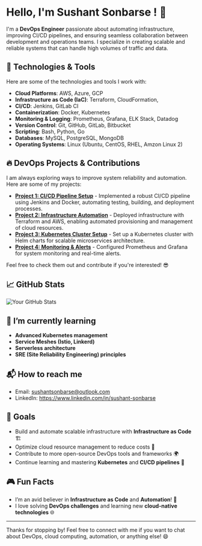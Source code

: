 # Hello, I'm Sushant Sonbarse ! 👋

I'm a **DevOps Engineer** passionate about automating infrastructure, improving CI/CD pipelines, and ensuring seamless collaboration between development and operations teams. I specialize in creating scalable and reliable systems that can handle high volumes of traffic and data.

## 🔧 Technologies & Tools

Here are some of the technologies and tools I work with:

- **Cloud Platforms**: AWS, Azure, GCP
- **Infrastructure as Code (IaC)**: Terraform, CloudFormation, 
- **CI/CD**: Jenkins, GitLab CI
- **Containerization**: Docker, Kubernetes
- **Monitoring & Logging**: Prometheus, Grafana, ELK Stack, Datadog
- **Version Control**: Git, GitHub, GitLab, Bitbucket
- **Scripting**: Bash, Python, Go
- **Databases**: MySQL, PostgreSQL, MongoDB 
- **Operating Systems**: Linux (Ubuntu, CentOS, RHEL, Amzon Linux 2)


## 🔥 DevOps Projects & Contributions

I am always exploring ways to improve system reliability and automation. Here are some of my projects:

- [**Project 1: CI/CD Pipeline Setup**](Link-to-Project) - Implemented a robust CI/CD pipeline using Jenkins and Docker, automating testing, building, and deployment processes.
- [**Project 2: Infrastructure Automation**](Link-to-Project) - Deployed infrastructure with Terraform and AWS, enabling automated provisioning and management of cloud resources.
- [**Project 3: Kubernetes Cluster Setup**](Link-to-Project) - Set up a Kubernetes cluster with Helm charts for scalable microservices architecture.
- [**Project 4: Monitoring & Alerts**](Link-to-Project) - Configured Prometheus and Grafana for system monitoring and real-time alerts.

Feel free to check them out and contribute if you're interested! 😎

## 📈 GitHub Stats

![Your GitHub Stats](https://github-readme-stats.vercel.app/api?username=sonbarse17&show_icons=true&hide_title=true&count_private=true&hide=prs&theme=radical)

## 🌱 I’m currently learning

- **Advanced Kubernetes management**
- **Service Meshes (Istio, Linkerd)**
- **Serverless architecture**
- **SRE (Site Reliability Engineering) principles**

## 📬 How to reach me

- Email: sushantsonbarse@outlook.com
- LinkedIn: https://www.linkedin.com/in/sushant-sonbarse

## 🎯 Goals

- Build and automate scalable infrastructure with **Infrastructure as Code** 🏗️
- Optimize cloud resource management to reduce costs 🚀
- Contribute to more open-source DevOps tools and frameworks 🌍
- Continue learning and mastering **Kubernetes** and **CI/CD pipelines** 🎯

## 🎮 Fun Facts

- I’m an avid believer in **Infrastructure as Code** and **Automation**! 🔧
- I love solving **DevOps challenges** and learning new **cloud-native technologies** 🌐

---

Thanks for stopping by! Feel free to connect with me if you want to chat about DevOps, cloud computing, automation, or anything else! 😄


##
